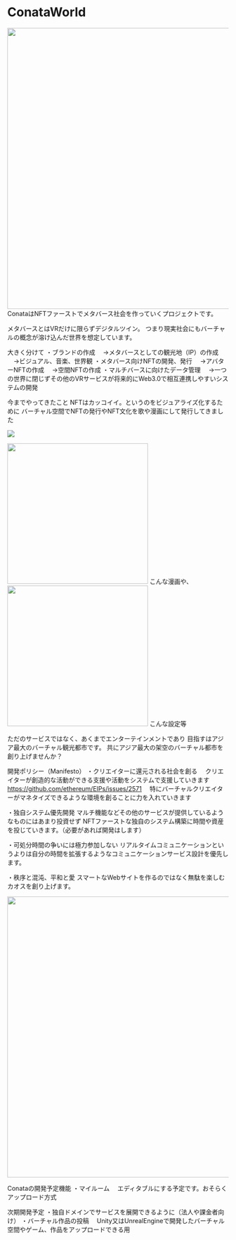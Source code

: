 # ConataWorld

<img src="https://user-images.githubusercontent.com/2200479/118378024-cc18b980-b60b-11eb-9ffa-8115e8d48b8c.jpg" width="640px">
ConataはNFTファーストでメタバース社会を作っていくプロジェクトです。

メタバースとはVRだけに限らずデジタルツイン。
つまり現実社会にもバーチャルの概念が溶け込んだ世界を想定しています。

大きく分けて
・ブランドの作成
　→メタバースとしての観光地（IP）の作成
　→ビジュアル、音楽、世界観
・メタバース向けNFTの開発、発行
　→アバターNFTの作成
　→空間NFTの作成
 ・マルチバースに向けたデータ管理
　→一つの世界に閉じずその他のVRサービスが将来的にWeb3.0で相互連携しやすいシステムの開発
 
今までやってきたこと
NFTはカッコイイ。というのをビジュアライズ化するために
バーチャル空間でNFTの発行やNFT文化を歌や漫画にして発行してきました

[![](https://img.youtube.com/vi/IiNBph4wlSc/0.jpg)](https://www.youtube.com/watch?v=IiNBph4wlSc)

<img src="https://user-images.githubusercontent.com/2200479/118378404-9fb26c80-b60e-11eb-9aa5-df3151f057be.jpg" width="320px">
こんな漫画や、
<img src="https://user-images.githubusercontent.com/2200479/118378410-ae991f00-b60e-11eb-9fae-d521bdc438fa.jpg" width="320px">
こんな設定等

ただのサービスではなく、あくまでエンターテインメントであり
目指すはアジア最大のバーチャル観光都市です。
共にアジア最大の架空のバーチャル都市を創り上げませんか？



開発ポリシー（Manifesto）
・クリエイターに還元される社会を創る
　クリエイターが創造的な活動ができる支援や活動をシステムで支援していきます
 https://github.com/ethereum/EIPs/issues/2571
　特にバーチャルクリエイターがマネタイズできるような環境を創ることに力を入れていきます
 
・独自システム優先開発
マルチ機能などその他のサービスが提供しているようなものにはあまり投資せず
NFTファーストな独自のシステム構築に時間や資産を投じていきます。（必要があれば開発はします）

・可処分時間の争いには極力参加しない
リアルタイムコミュニケーションというよりは自分の時間を拡張するようなコミュニケーションサービス設計を優先します。

・秩序と混沌、平和と愛
スマートなWebサイトを作るのではなく無駄を楽しむカオスを創り上げます。

<img src="https://user-images.githubusercontent.com/2200479/118378031-d76be500-b60b-11eb-8420-53aef96c7346.png" width="640px">

Conataの開発予定機能
・マイルーム
　エディタブルにする予定です。おそらくアップロード方式

次期開発予定
・独自ドメインでサービスを展開できるように（法人や課金者向け）
・バーチャル作品の投稿
　Unity又はUnrealEngineで開発したバーチャル空間やゲーム、作品をアップロードできる用


